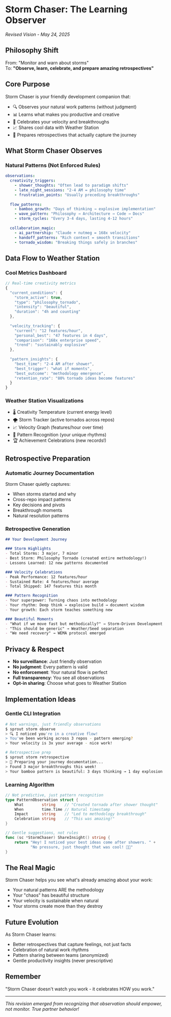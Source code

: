 # Storm Chaser: The Learning Observer
*Revised Vision - May 24, 2025*

## Philosophy Shift

From: "Monitor and warn about storms"  
To: **"Observe, learn, celebrate, and prepare amazing retrospectives"**

## Core Purpose

Storm Chaser is your friendly development companion that:
- 🔍 Observes your natural work patterns (without judgment)
- 📊 Learns what makes you productive and creative
- 🎉 Celebrates your velocity and breakthroughs
- 📈 Shares cool data with Weather Station
- 📝 Prepares retrospectives that actually capture the journey

## What Storm Chaser Observes

### Natural Patterns (Not Enforced Rules)
```yaml
observations:
  creativity_triggers:
    - shower_thoughts: "Often lead to paradigm shifts"
    - late_night_sessions: "2-4 AM = philosophy time"
    - frustration_points: "Usually preceding breakthroughs"
    
  flow_patterns:
    - bamboo_growth: "Days of thinking → explosive implementation"
    - wave_pattern: "Philosophy → Architecture → Code → Docs"
    - storm_cycles: "Every 3-4 days, lasting 4-12 hours"
    
  collaboration_magic:
    - ai_partnership: "Claude + nutmeg = 168x velocity"
    - handoff_patterns: "Rich context = smooth transitions"
    - tornado_wisdom: "Breaking things safely in branches"
```

## Data Flow to Weather Station

### Cool Metrics Dashboard
```javascript
// Real-time creativity metrics
{
  "current_conditions": {
    "storm_active": true,
    "type": "philosophy_tornado",
    "intensity": "beautiful",
    "duration": "4h and counting"
  },
  
  "velocity_tracking": {
    "current": "12 features/hour",
    "personal_best": "47 features in 4 days",
    "comparison": "168x enterprise speed",
    "trend": "sustainably explosive"
  },
  
  "pattern_insights": {
    "best_time": "2-4 AM after shower",
    "best_trigger": "what if moments",
    "best_outcome": "methodology emergence",
    "retention_rate": "80% tornado ideas become features"
  }
}
```

### Weather Station Visualizations
- 🌡️ Creativity Temperature (current energy level)
- 🌪️ Storm Tracker (active tornados across repos)
- 📈 Velocity Graph (features/hour over time)
- 🎯 Pattern Recognition (your unique rhythms)
- 🏆 Achievement Celebrations (new records!)

## Retrospective Preparation

### Automatic Journey Documentation
Storm Chaser quietly captures:
- When storms started and why
- Cross-repo impact patterns
- Key decisions and pivots
- Breakthrough moments
- Natural resolution patterns

### Retrospective Generation
```markdown
## Your Development Journey

### Storm Highlights
- Total Storms: 3 major, 7 minor
- Best Storm: Philosophy Tornado (created entire methodology!)
- Lessons Learned: 12 new patterns documented

### Velocity Celebrations
- Peak Performance: 12 features/hour
- Sustained Rate: 4 features/hour average
- Total Shipped: 147 features this month

### Pattern Recognition
- Your superpower: Turning chaos into methodology
- Your rhythm: Deep think → explosive build → document wisdom
- Your growth: Each storm teaches something new

### Beautiful Moments
- "What if we move fast but methodically?" → Storm-Driven Development
- "This should be generic" → Weather/Seed separation
- "We need recovery" → WEMA protocol emerged
```

## Privacy & Respect

- **No surveillance**: Just friendly observation
- **No judgment**: Every pattern is valid
- **No enforcement**: Your natural flow is perfect
- **Full transparency**: You see all observations
- **Opt-in sharing**: Choose what goes to Weather Station

## Implementation Ideas

### Gentle CLI Integration
```bash
# Not warnings, just friendly observations
$ sprout storm observe
> 🔍 I noticed you're in a creative flow! 
> You've been working across 3 repos - pattern emerging?
> Your velocity is 3x your average - nice work!

# Retrospective prep
$ sprout storm retrospective
> 📝 Preparing your journey documentation...
> Found 3 major breakthroughs this week!
> Your bamboo pattern is beautiful: 3 days thinking → 1 day explosion
```

### Learning Algorithm
```go
// Not predictive, just pattern recognition
type PatternObservation struct {
    What        string    // "Created tornado after shower thought"
    When        time.Time // Natural timestamp
    Impact      string    // "Led to methodology breakthrough"
    Celebration string    // "This was amazing!"
}

// Gentle suggestions, not rules
func (sc *StormChaser) ShareInsight() string {
    return "Hey! I noticed your best ideas come after showers. " +
           "No pressure, just thought that was cool! 🚿💡"
}
```

## The Real Magic

Storm Chaser helps you see what's already amazing about your work:
- Your natural patterns ARE the methodology
- Your "chaos" has beautiful structure
- Your velocity is sustainable when natural
- Your storms create more than they destroy

## Future Evolution

As Storm Chaser learns:
- Better retrospectives that capture feelings, not just facts
- Celebration of natural work rhythms
- Pattern sharing between teams (anonymized)
- Gentle productivity insights (never prescriptive)

## Remember

"Storm Chaser doesn't watch you work - it celebrates HOW you work."

---

*This revision emerged from recognizing that observation should empower, not monitor. True partner behavior!*